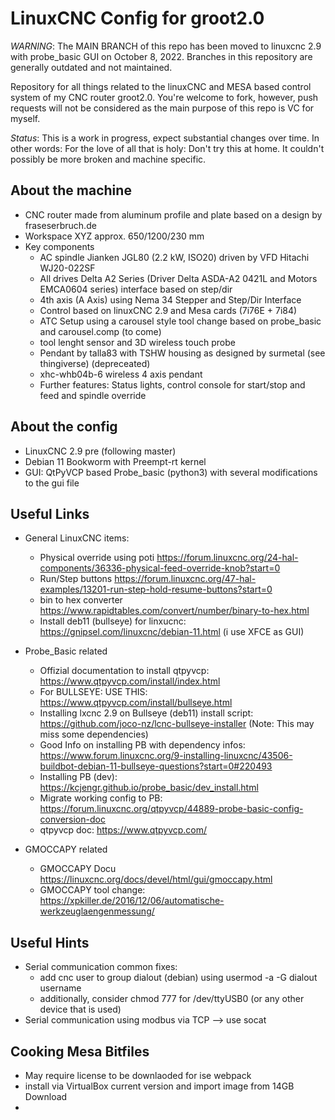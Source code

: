 # LinuxCNC Config for groot2.0
_WARNING_: The MAIN BRANCH of this repo has been moved to linuxcnc 2.9 with probe_basic GUI  on October 8, 2022. Branches in this repository are generally outdated and not maintained. 

Repository for all things related to the linuxCNC and MESA based control system of my CNC router groot2.0. You're welcome to fork, however, push requests will not be considered as the main purpose of this repo is VC for myself.

_Status_: This is a work in progress, expect substantial changes over time. In other words: For the love of all that is holy: Don't try this at home. It couldn't possibly be more broken and machine specific.

## About the machine
* CNC router made from aluminum profile and plate based on a design by fraseserbruch.de
* Workspace XYZ approx. 650/1200/230 mm
* Key components
    * AC spindle Jianken JGL80 (2.2 kW, ISO20) driven by VFD Hitachi WJ20-022SF
    * All drives Delta A2 Series (Driver Delta ASDA-A2 0421L and Motors EMCA0604 series) interface based on step/dir
    * 4th axis (A Axis) using Nema 34 Stepper and Step/Dir Interface
    * Control based on linuxCNC 2.9 and Mesa cards (7i76E + 7i84)
    * ATC Setup using a carousel style tool change based on probe_basic and carousel.comp (to come)
    * tool lenght sensor and 3D wireless touch probe
    * Pendant by talla83 with TSHW housing as designed by surmetal (see thingiverse) (depreceated)
    * xhc-whb04b-6 wireless 4 axis pendant
    * Further features: Status lights, control console for start/stop and feed and spindle override

## About the config
* LinuxCNC 2.9 pre (following master)
* Debian 11 Bookworm with Preempt-rt kernel 
* GUI: QtPyVCP based Probe_basic (python3) with several modifications to the gui file

## Useful Links 
* General LinuxCNC items:
    * Physical override using poti https://forum.linuxcnc.org/24-hal-components/36336-physical-feed-override-knob?start=0
    * Run/Step buttons https://forum.linuxcnc.org/47-hal-examples/13201-run-step-hold-resume-buttons?start=0
    * bin to hex converter https://www.rapidtables.com/convert/number/binary-to-hex.html
    * Install deb11 (bullseye) for linxucnc: https://gnipsel.com/linuxcnc/debian-11.html (i use XFCE as GUI)
    
* Probe_Basic related
    * Offizial documentation to install qtpyvcp: https://www.qtpyvcp.com/install/index.html
    * For BULLSEYE: USE THIS: https://www.qtpyvcp.com/install/bullseye.html
    * Installing lxcnc 2.9 on Bullseye (deb11) install script: https://github.com/joco-nz/lcnc-bullseye-installer (Note: This may miss some dependencies)
    * Good Info on installing PB with dependency infos: https://www.forum.linuxcnc.org/9-installing-linuxcnc/43506-buildbot-debian-11-bullseye-questions?start=0#220493
    * Installing PB (dev): https://kcjengr.github.io/probe_basic/dev_install.html 
    * Migrate working config to PB: https://forum.linuxcnc.org/qtpyvcp/44889-probe-basic-config-conversion-doc
    * qtpyvcp doc: https://www.qtpyvcp.com/
* GMOCCAPY related
    * GMOCCAPY Docu https://linuxcnc.org/docs/devel/html/gui/gmoccapy.html
    * GMOCCAPY tool change: https://xpkiller.de/2016/12/06/automatische-werkzeuglaengenmessung/


## Useful Hints
* Serial communication common fixes: 
    * add cnc user to group dialout (debian) using usermod -a -G dialout username
    * additionally, consider chmod 777 for /dev/ttyUSB0 (or any other device that is used)
* Serial communication using modbus via TCP --> use socat

## Cooking Mesa Bitfiles
* May require license to be downlaoded for ise webpack
* install via VirtualBox current version and import image from 14GB Download  
* 

